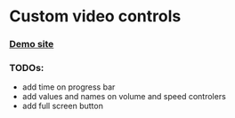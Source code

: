 # Custom video controls

### [Demo site](https://zetdotcom.github.io/video-player/)

### TODOs:

* add time on progress bar
* add values and names on volume and speed controlers
* add full screen button
